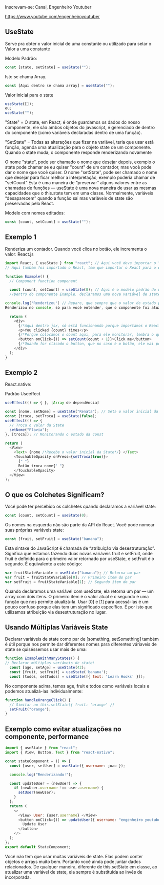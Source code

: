 Inscrevam-se: Canal, Engenheiro Youtuber

https://www.youtube.com/engenheiroyoutuber

## UseState

Serve pra obter o valor inicial de uma constante ou utilizado para setar o Valor a uma constante

Modelo Padrão:

```js
const [state, setState] = useState("");
```

Isto se chama Array.

```js
const [Aqui dentro se chama array] = useState("");
```

Valor inicial para o state

```js
useState([]);
ou;
useState("");
```

"State" = O state, em React, é onde guardamos os dados do nosso componente, ele são ambos objetos do javascript, é gerenciado de dentro do componente (como variáveis declaradas dentro de uma função).

"SetState" = Todas as alterações que fizer na variável, teria que usar está função, agenda uma atualização para o objeto state de um componente. Quando o state muda, o componente responde renderizando novamente

O nome "state", pode ser chamado o nome que desejar depois, exemplo o state pode chamar se eu quiser "count" de um contador, mas você pode dar o nome que você quiser.
O nome "setState", pode ser chamado o nome que desejar para ficar melhor a interpretação, exemplo poderia chamar de "setCount"
Esta é uma maneira de “preservar” alguns valores entre as chamadas de funções — useState é uma nova maneira de usar as mesmas capacidades que o this.state tem em uma classe. Normalmente, variáveis “desaparecem” quando a função sai mas variáveis de state são preservadas pelo React.

Modelo com nomes editados:

```js
const [count, setCount] = useState("");
```

## Exemplo 1

Renderiza um contador. Quando você clica no botão, ele incrementa o valor:
React.js

```js
import React, { useState } from "react"; // Aqui você deve importar o "useState" para que ele possa funcionar.
// Aqui também foi importado o React, tem que importar o React para o que estiver dentro do componente, no return em div, possa funcionar, que no caso é o jsx, o babel processador do javascript fica responsavel em fazer, funcionar o jsx por baixo dos panos sem menos você notar.

function Example() {
  // Component function component

  const [count, setCount] = useState(0); // Aqui é o modelo padrão do useState só que agora editamos.
  //Dentro do componente Example, declaramos uma nova variável de state chamando o Hook useState. Ele retorna um par de valores, no qual damos nomes. Estamos chamando nossa variável count porque ela mantém o número de cliques no botão. Inicializamos como zero passando 0 como o único argumento do useState. O segundo item retornado é a própria função. Ela nos permite atualizar o count então nomeamos para setCount.

console.log('Renderizou') // Repare, que sempre que o valor de estado precisa ser atualizado, o que React vai fazer vai atualizar o componente, assim vai escrever o
Renderizou no console, só para você entender, que o componente foi atualizado, para teste.

  return (
    <div>
      {/*Aqui dentro jsx, só está funcionando porque importamos o React*/}
      <p>You clicked {count} times</p>
      {/*Porque colocamos o count aqui, para ele monitorar, lembra o que é count, ele é o state, que foi explicado, acima, resumindo ele vai mostrar o que foi guardado, dentro dele, apenas a ultima atualização*/}
      <button onClick={() => setCount(count + 1)}>Click me</button>
      {/*Quando for clicado o button, que no caso é o botão, ele vai pegar o setCount que no caso é o setState lembra, ele vai pegar a atualização que foi feita e vai enviar para o state, que é o count, depois está somando mais um, o que estiver no state, e somar mais um.*/}
    </div>
  );
}
```

## Exemplo 2

React.native:

Padrão Useeffect

```js
useEffect(() => { }, [Array de dependência]
```

```js
const [nome, setNome] = useState("Renata"); // Seta o valor inicial da state
const [troca, setTroca] = useState(false);
useEffect(() => {
  // Troca o valor da State
  setNome("Flavia");
}, [troca]); // Monitorando o estado da const

return (
  <View>
    <Text> {nome /*Recebe o valor inicial da State*/} </Text>
    <TouchableOpacity onPress={setTroca(true)}>
      {" "}
      Botão troca nome{" "}
    </TouchableOpacity>
  </View>
);
```

## O que os Colchetes Significam?

Você pode ter percebido os colchetes quando declaramos a variável state:

```js
const [count, setCount] = useState(0);
```

Os nomes na esquerda não são parte da API do React. Você pode nomear suas próprias variáveis state:

```js
const [fruit, setFruit] = useState("banana");
```

Esta sintaxe do JavaScript é chamada de “atribuição via desestruturação”. Significa que estamos fazendo duas novas variáveis fruit e setFruit, onde fruit é definido para o primeiro valor retornado por useState, e setFruit é o segundo. É equivalente a este código:

```js
var fruitStateVariable = useState("banana"); // Retorna um par
var fruit = fruitStateVariable[0]; // Primeiro item do par
var setFruit = fruitStateVariable[1]; // Segundo item do par
```

Quando declaramos uma variável com useState, ela retorna um par — um array com dois itens. O primeiro item é o valor atual e o segundo é uma função que nos permite atualizá-la. Usar [0] e [1] para acessá-las é um pouco confuso porque elas tem um significado específico. É por isto que utilizamos atribuição via desestruturação no lugar.

## Usando Múltiplas Variáveis State

Declarar variáveis de state como par de [something, setSomething] também é útil porque nos permite dar diferentes nomes para diferentes váriaveis de state se quiséssemos usar mais de uma:

```js
function ExampleWithManyStates() {
// Declarar múltiplas variáveis de state!
  const [age, setAge] = useState(42);
  const [fruit, setFruit] = useState('banana');
  const [todos, setTodos] = useState([{ text: 'Learn Hooks' }]);
```

No componente acima, temos age, fruit e todos como variáveis locais e podemos atualizá-las individualmente:

```js
function handleOrangeClick() {
  // Similar ao this.setState({ fruit: 'orange' })
  setFruit("orange");
}
```

## Exemplo como evitar atualizações no componente, performance

```js
import { useState } from "react";
import { View, Button, Text } from "react-native";

const stateComponent = () => {
  const [user, setUser] = useState({ username: joao });

  console.log("Renderizando!");

  const updateUser = (newUser) => {
    if (newUser.username !== user.username) {
      setUser(newUser);
    }
  };
  return (
    <>
      <View> User: {user.username} </View>
      <button onClick={() => updateUser({ username: "engenheiro youtuber" })}>
        Update User
      </button>
    </>
  );
};
export default StateComponent;
```

Você não tem que usar muitas variáveis de state. Elas podem conter objetos e arrays muito bem. Portanto você ainda pode juntar dados relacionados. De qualquer maneira, diferente de this.setState em classe, ao atualizar uma variável de state, ela sempre é substituida ao invés de incorporada.
